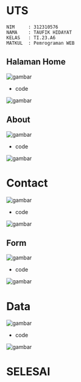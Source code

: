 # UTS
```
NIM     : 312310576
NAMA    : TAUFIK HIDAYAT
KELAS   : TI.23.A6
MATKUL  : Pemrograman WEB
```
## Halaman Home
![gambar](ss/Home.png)

- code

![gambar](ss/codehome.png)

## About
![gambar](ss/About.png)

- code
  
![gambar](ss/codeabout.png)

# Contact
![gambar](ss/Contact.png)

- code

![gambar](ss/codecontact.png)

## Form
![gambar](ss/Form.png)

- code

![gambar](ss/codeform.png)

# Data
![gambar](ss/Data.png)

- code

![gambar](ss/codedata.png)

# SELESAI
